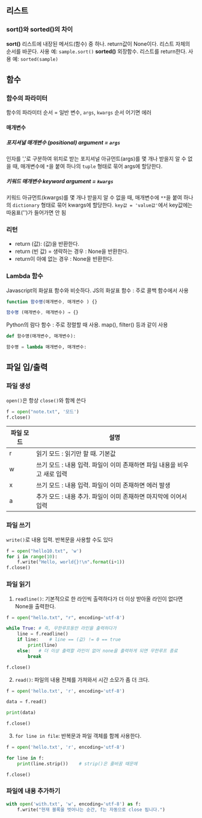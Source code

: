 ## 리스트
### sort()와 sorted()의 차이
**sort()**
리스트에 내장된 메서드(함수) 중 하나. return값이 None이다. 리스트 자체의 순서를 바꾼다.
사용 예: `sample.sort()`
**sorted()**
외장함수. 리스트를 return한다.
사용 예: `sorted(sample)`
## 함수
### 함수의 파라미터
함수의 파라미터 순서 = 일반 변수, `args`, `kwargs`
	순서 어기면 에러
#### 매개변수
##### 포지셔널 매개변수 (positional) argument = `args` 
인자를 ','로 구분하여 위치로 받는 포지셔널 아규먼트(args)를 몇 개나 받을지 알 수 없을 때, 매개변수에 `*`을 붙여 하나의 `tuple` 형태로 묶어 args에 할당한다.

##### 키워드 매개변수 keyword argument = `kwargs`
키워드 아규먼트(kwargs)를 몇 개나 받을지 알 수 없을 때, 매개변수에 `**`을 붙여 하나의 `dictionary` 형태로 묶어  kwargs에 할당한다.
`key값 = 'value값'`에서 key값에는 따옴표('')가 들어가면 안 됨

### 리턴
- return (값): (값)을 반환한다.
- return (빈 값) = 생략하는 경우 : None을 반환한다.
- return이 아예 없는 경우 : None을 반환한다.

### Lambda 함수
Javascript의 화살표 함수와 비슷하다.
JS의 화살표 함수 : 주로 콜백 함수에서 사용
```javascript
function 함수명(매개변수, 매개변수 ) {}

함수명 (매개변수, 매개변수) ⇒ {}
```

Python의 람다 함수 : 주로 정렬할 때 사용. map(), filter() 등과 같이 사용
```python
def 함수명(매개변수, 매개변수):

함수명 = lambda 매개변수, 매개변수:
```
## 파일 입/출력
### 파일 생성
`open()`은 항상 `close()`와 함께 쓴다
```python
f = open("note.txt", '모드')
f.close()
```

| 파일 모드 | 설명                                          |
| ----- | ------------------------------------------- |
| r     | 읽기 모드 : 읽기만 할 때. 기본값                        |
| w     | 쓰기 모드 : 내용 입력. 파일이 이미 존재하면 파일 내용을 비우고 새로 입력 |
| x     | 쓰기 모드 : 내용 입력. 파일이 이미 존재하면 에러 발생            |
| a     | 추가 모드 : 내용 추가. 파일이 이미 존재하면 마지막에 이어서 입력      |
### 파일 쓰기
`write()`로 내용 입력. 반복문을 사용할 수도 있다
```python
f = open("hello10.txt", 'w') 
for i in range(10):
	f.write("Hello, world{}!\n".format(i+1)) 
f.close()
```
### 파일 읽기
1. `readline()`: 기본적으로 한 라인씩 출력하다가 더 이상 받아올 라인이 없다면 None을 출력한다.
```python
f = open("hello.txt", "r", encoding='utf-8')

while True: # 즉, 무한루프동안 라인을 출력하다가
    line = f.readline()
    if line:    # line == (값) != 0 == true
        print(line)
    else:   # 더 이상 출력할 라인이 없어 none을 출력하게 되면 무한루프 종료
        break

f.close()
```
2. `read()`: 파일의 내용 전체를 가져와서 시간 소모가 좀 더 크다.
```python
f = open('hello.txt', 'r', encoding='utf-8')

data = f.read()

print(data)

f.close()
```
3. `for line in file`: 반복문과 파일 객체를 함께 사용한다.
```python
f = open('hello.txt', 'r', encoding='utf-8')

for line in f:
    print(line.strip())    # strip()은 줄바꿈 때문에

f.close()
```
### 파일에 내용 추가하기
```python
with open('with.txt', 'w', encoding='utf-8') as f:
    f.write("현재 블록을 벗어나는 순간, f는 자동으로 close 됩니다.")
```
